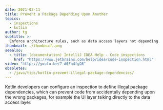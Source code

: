 ```yaml
---
date: 2021-05-11
title: Prevent a Package Depending Upon Another
topics:
  - inspections
  - kotlin
author: tg
subtitle: >-
  Enforce architecture rules, such as data access layers not depending upon UI layers.
thumbnail: ./thumbnail.png
seealso:
  - title: (documentation) IntelliJ IDEA Help - Code inspections
    href: "https://www.jetbrains.com/help/idea/code-inspection.html"
video: "https://youtu.be/7-A0Fn4fgQ8"
obsoletes:
  - /java/tips/kotlin-prevent-illegal-package-dependencies/
---
```


Kotlin developers can configure an inspection to define illegal package dependencies, which can prevent code from accidentally depending upon the wrong packages, for example the UI layer talking directly to the data access layer.
